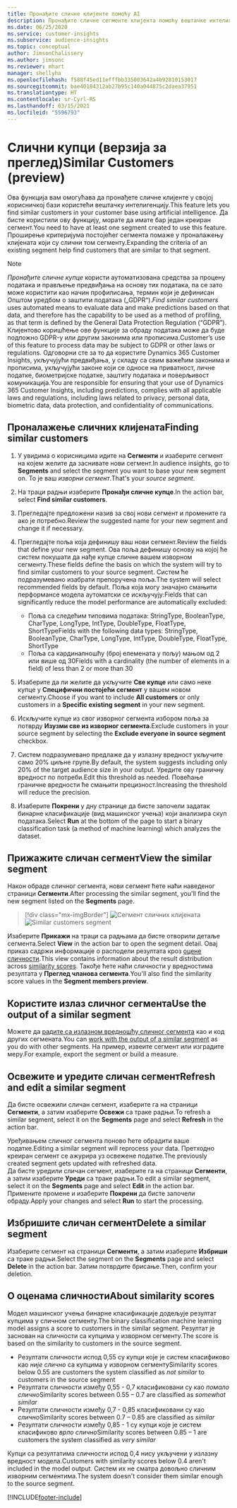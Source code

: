 ```yaml
---
title: Пронађите сличне клијенте помоћу AI
description: Пронађите сличне сегменте клијента помоћу вештачке интелигенције.
ms.date: 06/25/2020
ms.service: customer-insights
ms.subservice: audience-insights
ms.topic: conceptual
author: JimsonChalissery
ms.author: jimsonc
ms.reviewer: mhart
manager: shellyha
ms.openlocfilehash: f588f45ed11efffbb335003642a4b92810153017
ms.sourcegitcommit: bae40184312ab27b95c140a044875c2daea37951
ms.translationtype: HT
ms.contentlocale: sr-Cyrl-RS
ms.lasthandoff: 03/15/2021
ms.locfileid: "5596793"
---
```

# <a name="similar-customers-preview"></a><span data-ttu-id="9e409-103">Слични купци (верзија за преглед)</span><span class="sxs-lookup"><span data-stu-id="9e409-103">Similar Customers (preview)</span></span>

<span data-ttu-id="9e409-104">Ова функција вам омогућава да пронађете сличне клијенте у својој корисничкој бази користећи вештачку интелигенцију.</span><span class="sxs-lookup"><span data-stu-id="9e409-104">This feature lets you find similar customers in your customer base using artificial intelligence.</span></span> <span data-ttu-id="9e409-105">Да бисте користили ову функцију, морате да имате бар један креиран сегмент.</span><span class="sxs-lookup"><span data-stu-id="9e409-105">You need to have at least one segment created to use this feature.</span></span> <span data-ttu-id="9e409-106">Проширење критеријума постојећег сегмента помаже у проналажењу клијената који су слични том сегменту.</span><span class="sxs-lookup"><span data-stu-id="9e409-106">Expanding the criteria of an existing segment help find customers that are similar to that segment.</span></span>

> [!NOTE]
> <span data-ttu-id="9e409-107">*Пронађите сличне купце* користи аутоматизована средства за процену података и прављење предвиђања на основу тих података, па се зато може користити као начин профилисања, термин који је дефинисан Општом уредбом о заштити података („GDPR“).</span><span class="sxs-lookup"><span data-stu-id="9e409-107">*Find similar customers* uses automated means to evaluate data and make predictions based on that data, and therefore has the capability to be used as a method of profiling, as that term is defined by the General Data Protection Regulation (“GDPR”).</span></span> <span data-ttu-id="9e409-108">Клијентово коришћење ове функције за обраду података може да буде подложно GDPR-у или другим законима или прописима.</span><span class="sxs-lookup"><span data-stu-id="9e409-108">Customer’s use of this feature to process data may be subject to GDPR or other laws or regulations.</span></span> <span data-ttu-id="9e409-109">Одговорни сте за то да користите Dynamics 365 Customer Insights, укључујући предвиђања, у складу са свим важећим законима и прописима, укључујући законе који се односе на приватност, личне податке, биометријске податке, заштиту података и поверљивост комуникација.</span><span class="sxs-lookup"><span data-stu-id="9e409-109">You are responsible for ensuring that your use of Dynamics 365 Customer Insights, including predictions, complies with all applicable laws and regulations, including laws related to privacy, personal data, biometric data, data protection, and confidentiality of communications.</span></span>

## <a name="finding-similar-customers"></a><span data-ttu-id="9e409-110">Проналажење сличних клијената</span><span class="sxs-lookup"><span data-stu-id="9e409-110">Finding similar customers</span></span>

1. <span data-ttu-id="9e409-111">У увидима о корисницима идите на **Сегменти** и изаберите сегмент на којем желите да заснивате нови сегмент.</span><span class="sxs-lookup"><span data-stu-id="9e409-111">In audience insights, go to **Segments** and select the segment you want to base your new segment on.</span></span> <span data-ttu-id="9e409-112">То је ваш *изворни сегмент*.</span><span class="sxs-lookup"><span data-stu-id="9e409-112">That's your *source segment*.</span></span>

1. <span data-ttu-id="9e409-113">На траци радњи изаберите **Пронађи сличне купце**.</span><span class="sxs-lookup"><span data-stu-id="9e409-113">In the action bar, select **Find similar customers**.</span></span>

1. <span data-ttu-id="9e409-114">Прегледајте предложени назив за свој нови сегмент и промените га ако је потребно.</span><span class="sxs-lookup"><span data-stu-id="9e409-114">Review the suggested name for your new segment and change it if necessary.</span></span>

1. <span data-ttu-id="9e409-115">Прегледајте поља која дефинишу ваш нови сегмент.</span><span class="sxs-lookup"><span data-stu-id="9e409-115">Review the fields that define your new segment.</span></span> <span data-ttu-id="9e409-116">Ова поља дефинишу основу на којој ће систем покушати да нађе купце сличне вашем изворном сегменту.</span><span class="sxs-lookup"><span data-stu-id="9e409-116">These fields define the basis on which the system will try to find similar customers to your source segment.</span></span> <span data-ttu-id="9e409-117">Систем ће подразумевано изабрати препоручена поља.</span><span class="sxs-lookup"><span data-stu-id="9e409-117">The system will select recommended fields by default.</span></span>
  <span data-ttu-id="9e409-118">Поља која могу значајно смањити перформансе модела аутоматски се искључују:</span><span class="sxs-lookup"><span data-stu-id="9e409-118">Fields that can significantly reduce the model performance are automatically excluded:</span></span>
  
   - <span data-ttu-id="9e409-119">Поља са следећим типовима података: StringType, BooleanType, CharType, LongType, IntType, DoubleType, FloatType, ShortType</span><span class="sxs-lookup"><span data-stu-id="9e409-119">Fields with the following data types: StringType, BooleanType, CharType, LongType, IntType, DoubleType, FloatType, ShortType</span></span>
   - <span data-ttu-id="9e409-120">Поља са кардиналношћу (број елемената у пољу) мањом од 2 или више од 30</span><span class="sxs-lookup"><span data-stu-id="9e409-120">Fields with a cardinality (the number of elements in a field) of less than 2 or more than 30</span></span>

1. <span data-ttu-id="9e409-121">Изаберите да ли желите да укључите **Све купце** или само неке купце у **Специфични постојећи сегмент** у вашем новом сегменту.</span><span class="sxs-lookup"><span data-stu-id="9e409-121">Choose if you want to include **All customers** or only customers in a **Specific existing segment** in your new segment.</span></span>

1. <span data-ttu-id="9e409-122">Искључите купце из свог изворног сегмента избором поља за потврду **Изузми све из изворног сегмента**.</span><span class="sxs-lookup"><span data-stu-id="9e409-122">Exclude customers in your source segment by selecting the **Exclude everyone in source segment** checkbox.</span></span>

1. <span data-ttu-id="9e409-123">Систем подразумевано предлаже да у излазну вредност укључите само 20% циљне групе.</span><span class="sxs-lookup"><span data-stu-id="9e409-123">By default, the system suggests including only 20% of the target audience size in your output.</span></span> <span data-ttu-id="9e409-124">Уредите ову граничну вредност по потреби.</span><span class="sxs-lookup"><span data-stu-id="9e409-124">Edit this threshold as needed.</span></span> <span data-ttu-id="9e409-125">Повећање граничне вредности ће смањити прецизност.</span><span class="sxs-lookup"><span data-stu-id="9e409-125">Increasing the threshold will reduce the precision.</span></span>

1. <span data-ttu-id="9e409-126">Изаберите **Покрени** у дну странице да бисте започели задатак бинарне класификације (вид машинског учења) који анализира скуп података.</span><span class="sxs-lookup"><span data-stu-id="9e409-126">Select **Run** at the bottom of the page to start a binary classification task (a method of machine learning) which analyzes the dataset.</span></span>

## <a name="view-the-similar-segment"></a><span data-ttu-id="9e409-127">Прижажите сличан сегмент</span><span class="sxs-lookup"><span data-stu-id="9e409-127">View the similar segment</span></span>

<span data-ttu-id="9e409-128">Након обраде сличног сегмента, нови сегмент ћете наћи наведеног страници **Сегменти**.</span><span class="sxs-lookup"><span data-stu-id="9e409-128">After processing the similar segment, you'll find the new segment listed on the **Segments** page.</span></span>

> [!div class="mx-imgBorder"]
> <span data-ttu-id="9e409-129">![Сегмент сличних клијената](media/expanded-segment.png "Сегмент сличних клијената")</span><span class="sxs-lookup"><span data-stu-id="9e409-129">![Similar customers segment](media/expanded-segment.png "Similar customers segment")</span></span>

<span data-ttu-id="9e409-130">Изаберите **Прикажи** на траци са радњама да бисте отворили детаље сегмента.</span><span class="sxs-lookup"><span data-stu-id="9e409-130">Select **View** in the action bar to open the segment detail.</span></span> <span data-ttu-id="9e409-131">Овај приказ садржи информације о расподели резултата кроз [оцене сличности](#about-similarity-scores).</span><span class="sxs-lookup"><span data-stu-id="9e409-131">This view contains information about the result distribution across [similarity scores](#about-similarity-scores).</span></span> <span data-ttu-id="9e409-132">Такође ћете наћи сличности у вредностима резултата у **Преглед чланова сегмента**.</span><span class="sxs-lookup"><span data-stu-id="9e409-132">You'll also find the similarity score values in the **Segment members preview**.</span></span>

## <a name="use-the-output-of-a-similar-segment"></a><span data-ttu-id="9e409-133">Користите излаз сличног сегмента</span><span class="sxs-lookup"><span data-stu-id="9e409-133">Use the output of a similar segment</span></span>

<span data-ttu-id="9e409-134">Можете да [радите са излазном вредношћу сличног сегмента](segments.md) као и код других сегмената.</span><span class="sxs-lookup"><span data-stu-id="9e409-134">You can [work with the output of a similar segment](segments.md) as you do with other segments.</span></span> <span data-ttu-id="9e409-135">На пример, извеите сегмент или изградите меру.</span><span class="sxs-lookup"><span data-stu-id="9e409-135">For example, export the segment or build a measure.</span></span>

## <a name="refresh-and-edit-a-similar-segment"></a><span data-ttu-id="9e409-136">Освежите и уредите сличан сегмент</span><span class="sxs-lookup"><span data-stu-id="9e409-136">Refresh and edit a similar segment</span></span>

<span data-ttu-id="9e409-137">Да бисте освежили сличан сегмент, изаберите га на страници **Сегменти**, а затим изаберите **Освежи** са траке радњи.</span><span class="sxs-lookup"><span data-stu-id="9e409-137">To refresh a similar segment, select it on the **Segments** page and select **Refresh** in the action bar.</span></span>

<span data-ttu-id="9e409-138">Уређивањем сличног сегмента поново ћете обрадити ваше податке.</span><span class="sxs-lookup"><span data-stu-id="9e409-138">Editing a similar segment will reprocess your data.</span></span> <span data-ttu-id="9e409-139">Претходно креиран сегмент се ажурира уз освежене податке.</span><span class="sxs-lookup"><span data-stu-id="9e409-139">The previously created segment gets updated with refreshed data.</span></span>    
<span data-ttu-id="9e409-140">Да бисте уредили сличан сегмент, изаберите га на страници **Сегменти**, а затим изаберите **Уреди** са траке радњи.</span><span class="sxs-lookup"><span data-stu-id="9e409-140">To edit a similar segment, select it on the **Segments** page and select **Edit** in the action bar.</span></span> <span data-ttu-id="9e409-141">Примените промене и изаберите **Покрени** да бисте започели обраду.</span><span class="sxs-lookup"><span data-stu-id="9e409-141">Apply your changes and select **Run** to start the processing.</span></span>

## <a name="delete-a-similar-segment"></a><span data-ttu-id="9e409-142">Избришите сличан сегмент</span><span class="sxs-lookup"><span data-stu-id="9e409-142">Delete a similar segment</span></span>

<span data-ttu-id="9e409-143">Изаберите сегмент на страници **Сегменти**, а затим изаберите **Избриши** са траке радњи.</span><span class="sxs-lookup"><span data-stu-id="9e409-143">Select the segment on the **Segments** page and select **Delete** in the action bar.</span></span> <span data-ttu-id="9e409-144">Затим потврдите брисање.</span><span class="sxs-lookup"><span data-stu-id="9e409-144">Then, confirm your deletion.</span></span>

## <a name="about-similarity-scores"></a><span data-ttu-id="9e409-145">О оценама сличности</span><span class="sxs-lookup"><span data-stu-id="9e409-145">About similarity scores</span></span>

<span data-ttu-id="9e409-146">Модел машинског учења бинарне класификације додељује резултат купцима у сличном сегменту.</span><span class="sxs-lookup"><span data-stu-id="9e409-146">The binary classification machine learning model assigns a score to customers in the similar segment.</span></span> <span data-ttu-id="9e409-147">Резултат је заснован на сличности са купцима у изворном сегменту.</span><span class="sxs-lookup"><span data-stu-id="9e409-147">The score is based on the similarity to customers in the source segment.</span></span>

- <span data-ttu-id="9e409-148">Резултати сличности испод 0,55 су купци које је систем класификово као *није слично* са купцима у изворном сегменту</span><span class="sxs-lookup"><span data-stu-id="9e409-148">Similarity scores below 0.55 are customers the system classified as *not similar* to customers in the source segment</span></span>
- <span data-ttu-id="9e409-149">Резултати сличности између 0,55 - 0,7 класификовани су као *помало слично*</span><span class="sxs-lookup"><span data-stu-id="9e409-149">Similarity scores between 0.55 – 0.7 are classified as *somewhat similar*</span></span>
- <span data-ttu-id="9e409-150">Резултати сличности између 0,7 - 0,85 класификовани су као *слично*</span><span class="sxs-lookup"><span data-stu-id="9e409-150">Similarity scores between 0.7 – 0.85 are classified as *similar*</span></span>
- <span data-ttu-id="9e409-151">Резултати сличности између 0,85 - 1 су купци које је систем класификово *врло слично*</span><span class="sxs-lookup"><span data-stu-id="9e409-151">Similarity scores between 0.85 – 1 are customers the system classified as *very similar*</span></span>

<span data-ttu-id="9e409-152">Купци са резултатима сличности испод 0,4 нису укључени у излазну вредност модела.</span><span class="sxs-lookup"><span data-stu-id="9e409-152">Customers with similarity scores below 0.4 aren't included in the model output.</span></span> <span data-ttu-id="9e409-153">Систем их не сматра довољно сличним изворним сегментима.</span><span class="sxs-lookup"><span data-stu-id="9e409-153">The system doesn't consider them similar enough to the source segment.</span></span>


[!INCLUDE[footer-include](../includes/footer-banner.md)]
